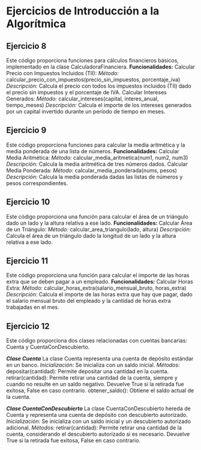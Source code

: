 # Ejercicios de Introducción a la Algorítmica
## Ejercicio 8
Este código proporciona funciones para cálculos financieros básicos, implementado en la clase CalculadoraFinanciera.
**Funcionalidades:**
Calcular Precio con Impuestos Incluidos (TII):
*Método:* calcular_precio_con_impuestos(precio_sin_impuestos, porcentaje_iva)
*Descripción:* Calcula el precio con todos los impuestos incluidos (TII) dado el precio sin impuestos y el porcentaje de IVA.
Calcular Intereses Generados:
*Método:* calcular_intereses(capital, interes_anual, tiempo_meses)
*Descripción:* Calcula el importe de los intereses generados por un capital invertido durante un período de tiempo en meses.

## Ejercicio 9
Este código proporciona funciones para calcular la media aritmética y la media ponderada de una lista de números.
**Funcionalidades:**
Calcular Media Aritmética:
*Método:* calcular_media_aritmetica(num1, num2, num3)
*Descripción:* Calcula la media aritmética de tres números dados.
Calcular Media Ponderada:
*Método:* calcular_media_ponderada(nums, pesos)
*Descripción:* Calcula la media ponderada dadas las listas de números y pesos correspondientes.

## Ejercicio 10
Este código proporciona una función para calcular el área de un triángulo dado un lado y la altura relativa a ese lado.
**Funcionalidades:**
Calcular Área de un Triángulo:
*Método:* calcular_area_triangulo(lado, altura)
*Descripción:* Calcula el área de un triángulo dado la longitud de un lado y la altura relativa a ese lado.

## Ejercicio 11
Este código proporciona una función para calcular el importe de las horas extra que se deben pagar a un empleado.
**Funcionalidades:**
Calcular Horas Extra:
*Método:* calcular_horas_extra(salario_mensual_bruto, horas_extra)
*Descripción:* Calcula el importe de las horas extra que hay que pagar, dado el salario mensual bruto del empleado y la cantidad de horas extra trabajadas en el mes.

## Ejercicio 12
Este código proporciona dos clases relacionadas con cuentas bancarias: Cuenta y CuentaConDescubierto.

***Clase Cuenta***
La clase Cuenta representa una cuenta de depósito estándar en un banco.
*Inicialización:* Se inicializa con un saldo inicial.
*Métodos:*
depositar(cantidad): Permite depositar una cantidad en la cuenta.
retirar(cantidad): Permite retirar una cantidad de la cuenta, siempre y cuando no resulte en un saldo negativo. Devuelve True si la retirada fue exitosa, False en caso contrario.
obtener_saldo(): Obtiene el saldo actual de la cuenta.

***Clase CuentaConDescubierto***
La clase CuentaConDescubierto hereda de Cuenta y representa una cuenta de depósito con descubierto autorizado.
*Inicialización:* Se inicializa con un saldo inicial y un descubierto autorizado adicional.
*Métodos:*
retirar(cantidad): Permite retirar una cantidad de la cuenta, considerando el descubierto autorizado si es necesario. Devuelve True si la retirada fue exitosa, False en caso contrario.
